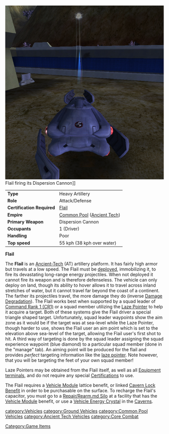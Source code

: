 ![](images/FlailPicture.jpg "fig:FlailPicture.jpg") Flail firing its Dispersion
Cannon\]\]

|                            |                                                                                       |
| -------------------------- | ------------------------------------------------------------------------------------- |
| **Type**                   | Heavy Artillery                                                                       |
| **Role**                   | Attack/Defense                                                                        |
| **Certification Required** | [Flail](<Flail_(Certification)> "wikilink")                                           |
| **Empire**                 | [Common Pool](Common_Pool.md "wikilink") ([Ancient Tech](Ancient_Tech.md "wikilink")) |
| **Primary Weapon**         | Dispersion Cannon                                                                     |
| **Occupants**              | 1 (Driver)                                                                            |
| **Handling**               | Poor                                                                                  |
| **Top speed**              | 55 kph (38 kph over water)                                                            |

**Flail**

The **Flail** is an [Ancient-Tech](Ancient-Tech.md "wikilink") (AT)
artillery platform. It has fairly high armor but travels at a low speed.
The Flail must be [deployed](deploy.md "wikilink"), immobilizing it, to
fire its devastating long-range energy projectiles. When not deployed it
cannot fire its weapon and is therefore defenseless. The vehicle can
only deploy on land, though its ability to hover allows it to travel
across inland stretches of water, but it cannot travel far beyond the
coast of a continent. The farther its projectiles travel, the more
damage they do (inverse [Damage
Degradation](Damage_Degradation.md "wikilink")). The Flail works best when
supported by a squad leader of [Command Rank 1
(CR1)](Command_Rank.md "wikilink") or a squad member utilizing the [Laze
Pointer](Laze_Pointer.md "wikilink") to help it acquire a target. Both of
these systems give the Flail driver a special triangle shaped target.
Unfortunately, squad leader waypoints show the aim zone as it would be
if the target was at sea-level while the Laze Pointer, though harder to
use, shows the Flail user an aim point which is set to the elevation
above sea-level of the target, allowing the Flail user's first shot to
hit. A third way of targeting is done by the squad leader assigning the
squad experience waypoint (blue diamond) to a particular squad member
(done in the "manage" tab). An aiming point will be produced for the
flail and provides _perfect_ targeting information like the [laze
pointer](laze_pointer.md "wikilink"). Note however, that you will be
targeting the feet of your own squad member!

Laze Pointers may be obtained from the Flail itself, as well as all
[Equipment terminals](Equipment_terminal.md "wikilink"), and do not require
any special [Certifications](Certifications.md "wikilink") to use.

The Flail requires a [Vehicle Module](Vehicle_Module.md "wikilink") lattice
benefit, or linked [Cavern Lock Benefit](Cavern_Lock.md "wikilink") in
order to be purchasable on the surface. To recharge the Flail's
capacitor, you must go to a [Repair/Rearm.md
Silo](Repair/Rearm_Silo.md "wikilink") at a facility that has the [Vehicle
Module](Vehicle_Module.md "wikilink") benefit, or use a [Vehicle Energy
Crystal](Vehicle_Energy_Crystal.md "wikilink") in the
[Caverns](Caverns.md "wikilink").

[category:Vehicles](category:Vehicles.md "wikilink") [category:Ground
Vehicles](category:Ground_Vehicles.md "wikilink") [category:Common Pool
Vehicles](category:Common_Pool_Vehicles.md "wikilink") [category:Ancient
Tech Vehicles](category:Ancient_Tech_Vehicles.md "wikilink") [category:Core
Combat](category:Core_Combat.md "wikilink")

[Category:Game Items](Category:Game_Items.md "wikilink")
